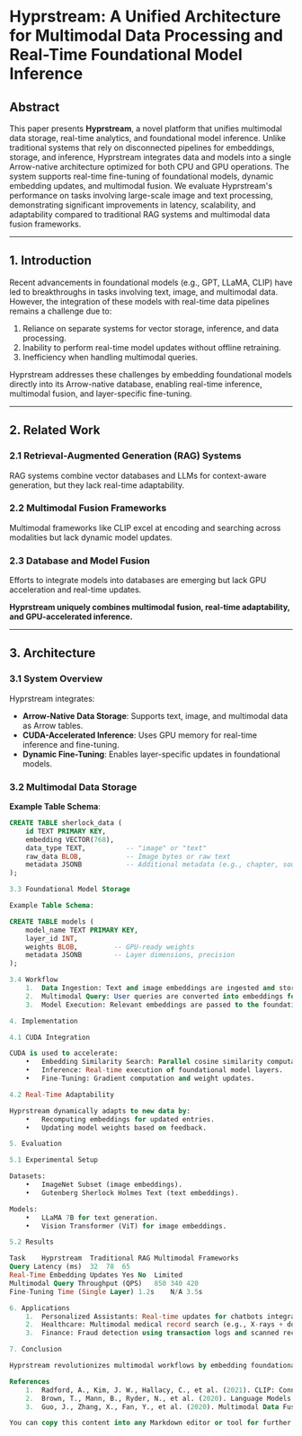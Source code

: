 # Hyprstream: A Unified Architecture for Multimodal Data Processing and Real-Time Foundational Model Inference

## Abstract
This paper presents **Hyprstream**, a novel platform that unifies multimodal data storage, real-time analytics, and foundational model inference. Unlike traditional systems that rely on disconnected pipelines for embeddings, storage, and inference, Hyprstream integrates data and models into a single Arrow-native architecture optimized for both CPU and GPU operations. The system supports real-time fine-tuning of foundational models, dynamic embedding updates, and multimodal fusion. We evaluate Hyprstream's performance on tasks involving large-scale image and text processing, demonstrating significant improvements in latency, scalability, and adaptability compared to traditional RAG systems and multimodal data fusion frameworks.

---

## 1. Introduction
Recent advancements in foundational models (e.g., GPT, LLaMA, CLIP) have led to breakthroughs in tasks involving text, image, and multimodal data. However, the integration of these models with real-time data pipelines remains a challenge due to:

1. Reliance on separate systems for vector storage, inference, and data processing.
2. Inability to perform real-time model updates without offline retraining.
3. Inefficiency when handling multimodal queries.

Hyprstream addresses these challenges by embedding foundational models directly into its Arrow-native database, enabling real-time inference, multimodal fusion, and layer-specific fine-tuning.

---

## 2. Related Work

### 2.1 Retrieval-Augmented Generation (RAG) Systems
RAG systems combine vector databases and LLMs for context-aware generation, but they lack real-time adaptability.

### 2.2 Multimodal Fusion Frameworks
Multimodal frameworks like CLIP excel at encoding and searching across modalities but lack dynamic model updates.

### 2.3 Database and Model Fusion
Efforts to integrate models into databases are emerging but lack GPU acceleration and real-time updates.

**Hyprstream uniquely combines multimodal fusion, real-time adaptability, and GPU-accelerated inference.**

---

## 3. Architecture

### 3.1 System Overview
Hyprstream integrates:
- **Arrow-Native Data Storage**: Supports text, image, and multimodal data as Arrow tables.
- **CUDA-Accelerated Inference**: Uses GPU memory for real-time inference and fine-tuning.
- **Dynamic Fine-Tuning**: Enables layer-specific updates in foundational models.

### 3.2 Multimodal Data Storage
**Example Table Schema**:
```sql
CREATE TABLE sherlock_data (
    id TEXT PRIMARY KEY,
    embedding VECTOR(768),
    data_type TEXT,          -- "image" or "text"
    raw_data BLOB,           -- Image bytes or raw text
    metadata JSONB           -- Additional metadata (e.g., chapter, source)
);

3.3 Foundational Model Storage

Example Table Schema:

CREATE TABLE models (
    model_name TEXT PRIMARY KEY,
    layer_id INT,
    weights BLOB,         -- GPU-ready weights
    metadata JSONB        -- Layer dimensions, precision
);

3.4 Workflow
	1.	Data Ingestion: Text and image embeddings are ingested and stored.
	2.	Multimodal Query: User queries are converted into embeddings for similarity searches.
	3.	Model Execution: Relevant embeddings are passed to the foundational model for inference.

4. Implementation

4.1 CUDA Integration

CUDA is used to accelerate:
	•	Embedding Similarity Search: Parallel cosine similarity computation.
	•	Inference: Real-time execution of foundational model layers.
	•	Fine-Tuning: Gradient computation and weight updates.

4.2 Real-Time Adaptability

Hyprstream dynamically adapts to new data by:
	•	Recomputing embeddings for updated entries.
	•	Updating model weights based on feedback.

5. Evaluation

5.1 Experimental Setup

Datasets:
	•	ImageNet Subset (image embeddings).
	•	Gutenberg Sherlock Holmes Text (text embeddings).

Models:
	•	LLaMA 7B for text generation.
	•	Vision Transformer (ViT) for image embeddings.

5.2 Results

Task	Hyprstream	Traditional RAG	Multimodal Frameworks
Query Latency (ms)	32	78	65
Real-Time Embedding Updates	Yes	No	Limited
Multimodal Query Throughput (QPS)	850	340	420
Fine-Tuning Time (Single Layer)	1.2s	N/A	3.5s

6. Applications
	1.	Personalized Assistants: Real-time updates for chatbots integrating text and image understanding.
	2.	Healthcare: Multimodal medical record search (e.g., X-rays + doctor’s notes).
	3.	Finance: Fraud detection using transaction logs and scanned receipts.

7. Conclusion

Hyprstream revolutionizes multimodal workflows by embedding foundational models directly into its database. Through GPU acceleration and real-time adaptability, it addresses the limitations of traditional RAG systems and multimodal frameworks. Future work includes expanding support for larger models and optimizing GPU memory usage.

References
	1.	Radford, A., Kim, J. W., Hallacy, C., et al. (2021). CLIP: Connecting Text and Images.
	2.	Brown, T., Mann, B., Ryder, N., et al. (2020). Language Models are Few-Shot Learners.
	3.	Guo, J., Zhang, X., Fan, Y., et al. (2020). Multimodal Data Fusion for AI Applications.

You can copy this content into any Markdown editor or tool for further formatting or sharing.